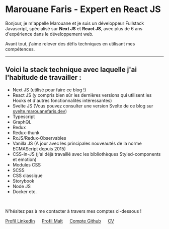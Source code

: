 # Marouane Faris - Expert en React JS

Bonjour, je m'appelle Marouane et je suis un développeur Fullstack Javascript, spécialisé sur **Next JS** et **React JS**, avec plus de 6 ans d'expérience dans le développement web.

Avant tout, j'aime relever des défis techniques en utilisant mes compétences.

---

## Voici la stack technique avec laquelle j'ai l'habitude de travailler :

- Next JS (utilisé pour faire ce blog !)
- React JS (y compris bien sûr les dernières versions qui utilisent les Hooks et d'autres fonctionnalités intéressantes)
- Svelte JS (Vous pouvez consulter une version Svelte de ce blog sur [svelte.marouanefaris.dev](https://svelte.marouanefaris.dev/))
- Typescript
- GraphQL
- Redux
- Redux-thunk
- RxJS/Redux-Observables
- Vanilla JS (À jour avec les principales nouveautés de la norme ECMAScript depuis 2015)
- CSS-in-JS (j'ai déjà travaillé avec les bibliothèques Styled-components et emotion)
- Modules CSS
- SCSS
- CSS classique
- Storybook
- Node JS
- Docker
  etc.

&nbsp;

N'hésitez pas à me contacter à travers mes comptes ci-dessous !

[Profil LinkedIn](https://www.linkedin.com/in/marouane-faris-1514b970/) &emsp; [Profil Malt](https://www.malt.fr/profile/marouanefaris) &emsp; [Compte Github](https://github.com/FarisMarouane) &emsp;  [CV](./Marouane_Faris_Expert_Next_JS__React_JS.pdf)
